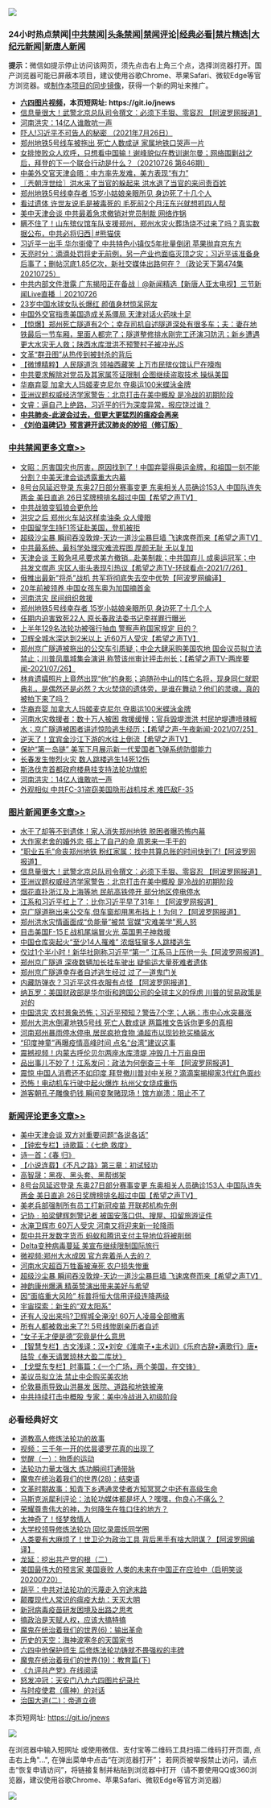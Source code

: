 ![](https://raw.githubusercontent.com/fqnews/bnews/master/64photo/fqnews-qr.jpg)

<div id="tt">
<h3>24小时热点禁闻|<a href="#%E4%B8%AD%E5%85%B1%E7%A6%81%E9%97%BB%E6%9B%B4%E5%A4%9A%E6%96%87%E7%AB%A0">中共禁闻</a>|<a href="#%E5%9B%BE%E7%89%87%E6%96%B0%E9%97%BB%E6%9B%B4%E5%A4%9A%E6%96%87%E7%AB%A0">头条禁闻</a>|<a href="#%E6%96%B0%E9%97%BB%E8%AF%84%E8%AE%BA%E6%9B%B4%E5%A4%9A%E6%96%87%E7%AB%A0">禁闻评论|<a href="#%E5%BF%85%E7%9C%8B%E7%BB%8F%E5%85%B8%E5%A5%BD%E6%96%87">经典必看|<a href="/video.md#%E7%A6%81%E7%89%87%E7%B2%BE%E9%80%89">禁片精选</a>|<a href="https://github.com/fqnews/djy/blob/master/gb/nf1351518.md#1">大纪元新闻</a>|<a href="https://github.com/fqnews/ntdtv/blob/master/gb/prog204.md#1">新唐人新闻</a></h3>
<div><b>提示：</b>微信如提示停止访问该网页，须先点击右上角三个点，选择浏览器打开。国产浏览器可能已屏蔽本项目，建议使用谷歌Chrome、苹果Safari、微软Edge等官方浏览器。或<a href="https://github.com/fqnews/bnews/blob/master/%E5%88%B6%E4%BD%9Cgit%E7%A6%81%E9%97%BB%E9%95%9C%E5%83%8F.md">制作本项目的同步镜像</a>，获得一个新的网址来推广。</div>
<ul>
<li><b><a href="http://d1.bdrive.tk/64.mp4" target="_blank">六四图片视频</a>，本页短网址: https://git.io/jnews</b></li>
<li><a href="/topimagenews/20210726/1594428.md">信息量很大！武警北京总队司令撰文：必须下手狠、零容忍 【阿波罗网报道】</a></li>
<li><a href="/cbnews/20210726/1594308.md">河南洪灾：14亿人谁敢吭一声</a></li>
<li><a href="/bannedvideo/20210726/1594487.md">吓人!习近平不可告人的秘密 （2021年7月26日）</a></li>
<li><a href="/cnnews/20210726/1594363.md">郑州地铁5号线车被拖出 死亡人数成谜 家属地铁口哭声一片</a></li>
<li><a href="/bannedvideo/20210726/1594413.md">女排惨败众人欢呼，只想看中国输！谢峰貌似在教训谢尔曼；网络围剿战之后，拜登的下一个联合行动是什么？（20210726 第646期）</a></li>
<li><a href="/headline/20210726/1594545.md">中美外交官天津会晤：中方率先发难，美方表现“有力”</a></li>
<li><a href="/ssgc/20210726/1594246.md">〖兲朝浮世绘〗洪水来了当官的躲起来 洪水退了当官的来问责百姓</a></li>
<li><a href="/cbnews/20210726/1594640.md">郑州地铁5号线幸存者 15岁小姑娘亲眼所见 身边死了十几个人</a></li>
<li><a href="/cnnews/20210726/1594338.md">看过遗体 许世友说毛是被毒死的 毛死前2个月汪东兴就想抓四人帮</a></li>
<li><a href="/comments/20210726/1594534.md">美中天津会谈 中共最着急求撤销对党员制裁 网络炸锅</a></li>
<li><a href="/comments/20210727/1594686.md">瞒不住了！山东殡仪馆车队支援郑州，郑州水灾火葬场烧不过来了吗？真实数据公布，中共必将归西│#熊猫侠</a></li>
<li><a href="/cnnews/20210726/1594517.md">习近平一出手 华尔街傻了 中共特色小镇仅5年批量倒闭 苹果抛弃京东方</a></li>
<li><a href="/cbnews/20210726/1594216.md">天亮时分：滴滴处罚将史无前例，另一产业也面临灭顶之灾；习近平该准备身后事了；删帖沉底1.85亿次，新社交媒体出路何在？（政论天下第474集 20210725）</a></li>
<li><a href="/bannedvideo/20210726/1594336.md">中共内部文件泄露 广东揭阳正在备战｜@新闻精选【新唐人亚太电视】三节新闻Live直播 ｜20210726</a></li>
<li><a href="/yule/20210726/1594546.md">23岁中国水球女队长爆红 颜值身材惊呆网友</a></li>
<li><a href="/headline/20210726/1594388.md">中国外交官指责美国造成关系僵局 天津对话火药味十足</a></li>
<li><a href="/bannedvideo/20210726/1594252.md">【惊爆】郑州死亡隧道有2个；幸存司机自述隧道深处有很多车；夫：妻在地铁最后一节车厢，里面人都完了；隧道整修排水刚完工还演习防汛；新乡遭遇更大水灾无人救；陕西水库泄洪不预警村子被冲光JS</a></li>
<li><a href="/lishi/20210726/1594215.md">文革“群丑图”从热传到被封杀的背后</a></li>
<li><a href="/comments/20210726/1594296.md">【微博精粹】人民隧道泡 领袖西藏笑 上万市民殡仪馆认尸在嚎啕</a></li>
<li><a href="/worldnews/20210726/1594449.md">中共要求解除对党员及其家属签证限制 企图继续盗取技术 操纵美国</a></li>
<li><a href="/cbnews/20210726/1594450.md">华裔弃婴 加拿大人玛姬麦克尼尔 夺奥运100米蝶泳金牌</a></li>
<li><a href="/topimagenews/20210726/1594218.md">亚洲议题权威经济学家警告：北京打击在美中概股 是冷战的初期阶段</a></li>
<li><a href="/bannedvideo/20210726/1594465.md">文睿：逼自己上绝路，习近平的行为深度异常，报应饶过谁？</a></li>
<li><b><a href="/comments/20200211/1275071.md" target="_blank">中共肺炎-此波会过去，但更大更猛烈的瘟疫会再来</a></b></li>
<li><b><a href="/comments/20200207/1272816.md" target="_blank">《刘伯温碑记》预言避开武汉肺炎的妙招（修订版）</a></b></li>
</ul>
</div>

<div class="catlist">
<h3><a href="/cbnews/" target="_blank">中共禁闻</a><span><a href="/cbnews/" target="_blank" rel="nofollow">更多文章>></a></span></h3>
<ul>
<li><a href="/cbnews/20210727/1594830.md" target="_blank">文昭：厉害国灾也厉害，原因找到了！中国弃婴得奥运金牌，和祖国一刻不能分割？中美天津会谈透露重大内幕</a></li>
<li><a href="/comments/20210727/1594821.md" target="_blank">8号台风延迟登录 东奥27日部分赛事变更 东奥相关人员确诊153人 中国队连失两金 美日直追 26日奖牌榜排名超过中国【希望之声TV】</a></li>
<li><a href="/cbnews/20210727/1594786.md" target="_blank">中共战狼变狐狼会更危险</a></li>
<li><a href="/cbnews/20210727/1594785.md" target="_blank">洪灾之后 郑州火车站这样卖油条 众人傻眼</a></li>
<li><a href="/cbnews/20210727/1594784.md" target="_blank">中国留学生持F1签证赴美国，登机被拒</a></li>
<li><a href="/comments/20210727/1594772.md" target="_blank">超级沙尘暴 瞬间吞没敦煌-天边一道沙尘暴巨墙 飞速席卷而来【希望之声TV】</a></li>
<li><a href="/cbnews/20210727/1594751.md" target="_blank">中共最系统、最科学处理灾难流程图 厚颜无耻 无以复加</a></li>
<li><a href="/comments/20210727/1594704.md" target="_blank">天津会谈 王毅急吼吼要求美方撤销…赴美制裁；中共国弃儿 成奥运冠军；中共发文噤声 灾区人街头表现引热议【希望之声TV-环球看点-2021/7/26】</a></li>
<li><a href="/cbnews/20210727/1594687.md" target="_blank">俄推出最新&#8221;将杀&#8221;战机 共军将彻底失去空中优势【阿波罗网编译】</a></li>
<li><a href="/cbnews/20210727/1594671.md" target="_blank">20年前被领养 中国女孩东奥为加国摘首金</a></li>
<li><a href="/cbnews/20210726/1594652.md" target="_blank">河南洪灾 民间组织救援</a></li>
<li><a href="/cbnews/20210726/1594640.md" target="_blank">郑州地铁5号线幸存者 15岁小姑娘亲眼所见 身边死了十几个人</a></li>
<li><a href="/cbnews/20210726/1594639.md" target="_blank">任期内迫害致死22人 原长春政法委书记李祥罪行曝光</a></li>
<li><a href="/cbnews/20210726/1594638.md" target="_blank">上半年129名法轮功被强行抽血 警察声称国家规定 目的？</a></li>
<li><a href="/comments/20210726/1594606.md" target="_blank">卫辉全城水深达到2米以上 近60万人受灾【希望之声TV】</a></li>
<li><a href="/comments/20210726/1594554.md" target="_blank">郑州京广隧道被拖出的公交车引质疑；中企大肆采购美国农地 国会议员拟立法禁止；川普凤凰城集会演讲 称赞该州审计抨击州长；【希望之声TV-两岸要闻-2021/07/26】</a></li>
<li><a href="/comments/20210726/1594480.md" target="_blank">林肯遗孀照片上竟然出现“他”的身影；追随孙中山的阵亡名将，现身同仁就职典礼，是偶然还是必然？大火焚烧的遗体旁，是谁在舞动？他们的灵魂，真的被拍下来了吗？</a></li>
<li><a href="/cbnews/20210726/1594450.md" target="_blank">华裔弃婴 加拿大人玛姬麦克尼尔 夺奥运100米蝶泳金牌</a></li>
<li><a href="/comments/20210726/1594422.md" target="_blank">河南水灾救援者：数十万人被困 救援缓慢；官兵毁堤泄洪 村民护堤遭喷辣椒水；京广隧道被困者讲述惊险逃生经历；【希望之声-午夜新闻-2021/07/25】</a></li>
<li><a href="/comments/20210726/1594391.md" target="_blank">逆天了！宜宾金沙江下游的水往上倒流【希望之声TV】</a></li>
<li><a href="/cbnews/20210726/1594385.md" target="_blank">保护“第一岛链” 美军下月展示新一代爱国者飞弹系统防御能力</a></li>
<li><a href="/cbnews/20210726/1594384.md" target="_blank">长春发生惨烈火灾 数人跳楼逃生14死12伤</a></li>
<li><a href="/cbnews/20210726/1593982.md" target="_blank">斯洛伐克首都政府楼悬挂支持法轮功旗帜</a></li>
<li><a href="/cbnews/20210726/1594308.md" target="_blank">河南洪灾：14亿人谁敢吭一声</a></li>
<li><a href="/cbnews/20210726/1594274.md" target="_blank">外观相似 中共FC-31盗窃美国隐形战机技术 难匹敌F-35</a></li>

</ul>
</div>
<div class="catlist">
<h3><a href="/topimagenews/" target="_blank">图片新闻</a><span><a href="/topimagenews/" target="_blank" rel="nofollow">更多文章>></a></span></h3>
<ul>
<li><a href="/topimagenews/20210727/1594820.md" target="_blank">水干了却等不到遗体！家人消失郑州地铁 脱困者曝恐怖内幕</a></li>
<li><a href="/topimagenews/20210727/1594801.md" target="_blank">大作家老舍的婚外恋 搭上了自己的命 周恩来一手干的</a></li>
<li><a href="/topimagenews/20210727/1594783.md" target="_blank">“职业五毛”命丧郑州地铁 粉红家属：找中共算总账的时间快到了!【阿波罗网报道】</a></li>
<li><a href="/topimagenews/20210726/1594428.md" target="_blank">信息量很大！武警北京总队司令撰文：必须下手狠、零容忍 【阿波罗网报道】</a></li>
<li><a href="/topimagenews/20210726/1594218.md" target="_blank">亚洲议题权威经济学家警告：北京打击在美中概股 是冷战的初期阶段</a></li>
<li><a href="/topimagenews/20210726/1594119.md" target="_blank">烟花直扑浙江及上海等地 民航高铁停开 部分地区停电停水</a></li>
<li><a href="/topimagenews/20210725/1593930.md" target="_blank">江系和习近平杠上了：比你习近平早了31年！【阿波罗网报道】</a></li>
<li><a href="/topimagenews/20210725/1593795.md" target="_blank">京广隧道拖出来公交车,但车窗却用黑布挡上！为何？【阿波罗网报道】</a></li>
<li><a href="/topimagenews/20210725/1593649.md" target="_blank">郑州洪水灾情画面成“负能量”被禁 官媒“灾难美学”惹人怒</a></li>
<li><a href="/topimagenews/20210725/1593644.md" target="_blank">目击美国F-15Ｅ战机尾端冒火光 英国男子神救援</a></li>
<li><a href="/topimagenews/20210725/1593636.md" target="_blank">中国仓库突起火“至少14人罹难” 浓烟狂窜多人跳楼逃生</a></li>
<li><a href="/topimagenews/20210724/1593333.md" target="_blank">仅过1个半小时！新华社刚称习近平“第一” 江系马上压他一头【阿波罗网报道】</a></li>
<li><a href="/topimagenews/20210724/1593332.md" target="_blank">郑州京广隧道 深夜数辆加长挂车驶出 疑偷运大量死难者遗体</a></li>
<li><a href="/topimagenews/20210724/1593284.md" target="_blank">郑州京广隧道幸存者自述逃生经过 过了一道鬼门关</a></li>
<li><a href="/topimagenews/20210723/1592613.md" target="_blank">内藏防弹衣？习近平这件衣服有点怪 【阿波罗网报道】</a></li>
<li><a href="/topimagenews/20210722/1592290.md" target="_blank">纳瓦罗：美国财政部是华尔街和跨国公司的全球主义的俘虏 川普的贸易政策是对的</a></li>
<li><a href="/topimagenews/20210722/1592198.md" target="_blank">中国洪灾 农村景象恐怖；习近平预知？警告7个字；人祸：市中心水突暴涨</a></li>
<li><a href="/topimagenews/20210722/1592091.md" target="_blank">郑州大洪水倒灌地铁5号线 死亡人数成谜 两篇推文告诉你更多的真相</a></li>
<li><a href="/topimagenews/20210722/1591665.md" target="_blank">河南郑州暴雨停水停电 居民疯抢食物 涌超市以现钞抢买桶装水</a></li>
<li><a href="/topimagenews/20210719/1590068.md" target="_blank">“印度神童”再曝疫情高峰时间 点名“台湾”建议这事</a></li>
<li><a href="/topimagenews/20210719/1590055.md" target="_blank">震撼视频！内蒙古呼伦贝尔两座水库溃堤 冲毁几十万亩良田</a></li>
<li><a href="/topimagenews/20210719/1589964.md" target="_blank">品出事儿不妙了！江系发问：政法为何倒查三十年 【阿波罗网报道】</a></li>
<li><a href="/topimagenews/20210719/1589755.md" target="_blank">震惊 中国人消费还不如印度 拜登撤川普对中关税？滴滴案揭柳家3代红色面纱</a></li>
<li><a href="/topimagenews/20210719/1589727.md" target="_blank">恐怖！电动机车行驶中起火爆炸 杭州父女烧成重伤</a></li>
<li><a href="/topimagenews/20210719/1589716.md" target="_blank">游客朝孔子雕像扔钱 瞬间变聚赌现场！馆方崩溃：阻止不了</a></li>

</ul>
</div>
<div class="catlist">
<h3><a href="/comments/" target="_blank">新闻评论</a><span><a href="/comments/" target="_blank" rel="nofollow">更多文章>></a></span></h3>
<ul>
<li><a href="/comments/20210727/1594829.md" target="_blank">美中天津会谈 双方对重要问题“各说各话”</a></li>
<li><a href="/comments/20210727/1594828.md" target="_blank">【钟宏专栏】诗歌篇：《七绝 救度》</a></li>
<li><a href="/comments/20210727/1594827.md" target="_blank">诗一首：《春 归》</a></li>
<li><a href="/comments/20210727/1594826.md" target="_blank">【小说连载】《不凡之路》第三章：初试轻功</a></li>
<li><a href="/comments/20210727/1594823.md" target="_blank">高智晟：黑夜、黑头套、黑帮绑架</a></li>
<li><a href="/comments/20210727/1594821.md" target="_blank">8号台风延迟登录 东奥27日部分赛事变更 东奥相关人员确诊153人 中国队连失两金 美日直追 26日奖牌榜排名超过中国【希望之声TV】</a></li>
<li><a href="/comments/20210727/1594813.md" target="_blank">美老兵部强制所有员工打新冠疫苗 开联邦机构先例</a></li>
<li><a href="/comments/20210727/1594807.md" target="_blank">记协﹕拍梁健辉刺警记者 被国安落口供、搜屋、扣留旅游证件</a></li>
<li><a href="/comments/20210727/1594806.md" target="_blank">水淹卫辉市 60万人受灾 河南又将迎来新一轮降雨</a></li>
<li><a href="/comments/20210727/1594803.md" target="_blank">帮中共开发数字货币 蚂蚁和腾讯支付主导地位将被削弱</a></li>
<li><a href="/comments/20210727/1594797.md" target="_blank">Delta变种病毒蔓延 美宣布继续限制国际旅行</a></li>
<li><a href="/comments/20210727/1594787.md" target="_blank">微视频:郑州大水成因 官方奔着杀人去的？</a></li>
<li><a href="/comments/20210727/1594779.md" target="_blank">河南水灾超百万牲畜被淹死 农户损失惨重</a></li>
<li><a href="/comments/20210727/1594772.md" target="_blank">超级沙尘暴 瞬间吞没敦煌-天边一道沙尘暴巨墙 飞速席卷而来【希望之声TV】</a></li>
<li><a href="/comments/20210727/1594770.md" target="_blank">神韵康州爆满 精英赞演出带来美好与希望</a></li>
<li><a href="/comments/20210727/1594769.md" target="_blank">因“面临重大风险” 标普将恒大信用评级连降两级</a></li>
<li><a href="/comments/20210727/1594768.md" target="_blank">宇宙探索：新生的“双太阳系”</a></li>
<li><a href="/comments/20210727/1594767.md" target="_blank">还有人没出来吗?卫辉城全淹没! 60万人凌晨全部撤离</a></li>
<li><a href="/comments/20210727/1594766.md" target="_blank">所有人都被救出来了?! 5号线惨剧亲历者自述</a></li>
<li><a href="/comments/20210727/1594765.md" target="_blank">“女子无才便是德”究竟是什么意思</a></li>
<li><a href="/comments/20210727/1594764.md" target="_blank">【智慧专栏】古文浅译：汉•刘安《淮南子•主术训》《乐府古辞•满歌行》唐•陆贽《奉天请罢琼林大盈二库状》</a></li>
<li><a href="/comments/20210727/1594743.md" target="_blank">【戈壁东专栏】时事篇：《一个广场，两个美国，在交锋》</a></li>
<li><a href="/comments/20210727/1594738.md" target="_blank">美议员拟立法 禁止中企购买美农地</a></li>
<li><a href="/comments/20210727/1594737.md" target="_blank">伦敦暴雨导致山洪暴发 医院、道路和地铁被淹</a></li>
<li><a href="/comments/20210727/1594721.md" target="_blank">中共持续打击中概股 专家：美中冷战进入初级阶段</a></li>

</ul>
</div>

<div class="catlist">
<h3>必看经典好文</h3>
<ul>
<li><a href="/comments/20200805/1375080.md" target="_blank">道教高人修炼法轮功的故事</a></li>
<li><a href="/aomi/qiwen/20151223/484507.md" target="_blank">视频：三千年一开的优昙婆罗花真的出现了</a></li>
<li><a href="/comments/20200810/1377609.md" target="_blank">觉醒（一）：物质的运动</a></li>
<li><a href="/cbnews/20200816/1381005.md" target="_blank">法轮功力量太强大 炼功瞬间打通带脉</a></li>
<li><a href="/comments/20181228/1054609.md" target="_blank">魔鬼在统治着我们的世界(28)：结束语</a></li>
<li><a href="/comments/20200308/1290079.md" target="_blank">文革时期故事：知青下乡遇通灵使者方知冥冥之中还有高级生命</a></li>
<li><a href="/comments/20210207/1482940.md" target="_blank">马斯克派犀利评论：法轮功媒体都是坏人？嘿嘿，你良心不痛么？</a></li>
<li><a href="/comments/20200618/1346830.md" target="_blank">荣耀尊贵伟大的神，为何降生在牲口住的地方？</a></li>
<li><a href="/ccpdope/20200907/1392129.md" target="_blank">太神奇了！怪梦救情人</a></li>
<li><a href="/cbnews/20210517/1548104.md" target="_blank">大学校领导修炼法轮功 回忆录震烁同学圈</a></li>
<li><a href="/cnnews/20201226/1455352.md" target="_blank">人类要有大麻烦了！世卫沦为政治工具 背后黑手有啥大阴谋？【阿波罗网编译】</a></li>
<li><a href="/comments/20200928/1404653.md" target="_blank">龙延：挖出共产党的根（二）</a></li>
<li><a href="/bannedvideo/20210227/1495046.md" target="_blank">美国最伟大的预言家 美国衰败 人类的未来在中国正在应验中（启明笑谈20200720）</a></li>
<li><a href="/cbnews/20200720/1363328.md" target="_blank">胡平：中共对法轮功的污蔑走入穷途末路</a></li>
<li><a href="/comments/20200619/783185.md" target="_blank">颠覆现代人常识的瘟疫大劫：天灭大明</a></li>
<li><a href="/comments/20200917/1029129.md" target="_blank">新冠病毒疫苗研发困境及出路之思考</a></li>
<li><a href="/comments/20200814/1379994.md" target="_blank">搞政治是天赋人权，应该大搞特搞</a></li>
<li><a href="/topimagenews/20180524/947358.md" target="_blank">魔鬼在统治着我们的世界(6)：输出革命</a></li>
<li><a href="/tculture/xiulian/20170318/732480.md" target="_blank">历史的天空：海神波塞冬的天国家书</a></li>
<li><a href="/comments/20200926/1403542.md" target="_blank">六四中他保护师生 后修炼法轮功铸就不畏强权的丰碑</a></li>
<li><a href="/comments/20180716/972458.md" target="_blank">魔鬼在统治着我们的世界(19)：教育篇(下)</a></li>
<li><a href="/bookonline/20131116/201057.md" target="_blank">《九评共产党》在线阅读</a></li>
<li><a href="/comments/20200604/783200.md" target="_blank">怒发冲冠：天安门八九六四图片纪录片</a></li>
<li><a href="/comments/20200327/1301424.md" target="_blank">与时疫使君（瘟神）的对话</a></li>
<li><a href="/cbnews/20180308/911611.md" target="_blank">治国大道(二)：帝道立德</a></li>

</ul>
</div>

本页短网址: https://git.io/jnews

![](https://raw.githubusercontent.com/fqnews/bnews/master/64photo/fqnews-qr.jpg)

在浏览器中输入短网址 或使用微信、支付宝等二维码工具扫描二维码打开页面, 点击右上角"...", 在弹出菜单中点击“在浏览器打开”； 若网页被举报禁止访问，请点击“恢复申请访问”，将链接复制并粘贴到浏览器中打开（请不要使用QQ或360浏览器，建议使用谷歌Chrome、苹果Safari、微软Edge等官方浏览器）

![](https://raw.githubusercontent.com/fqnews/bnews/master/64photo/wx.jpg)